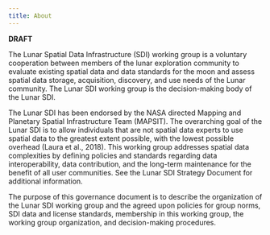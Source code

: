 ```yaml
---
title: About
---
```

**DRAFT**


The Lunar Spatial Data Infrastructure (SDI) working group is a voluntary cooperation between members of the lunar exploration community to evaluate existing spatial data and data standards for the moon and assess spatial data storage, acquisition, discovery, and use needs of the Lunar community. The Lunar SDI working group is the decision-making body of the Lunar SDI. 

The Lunar SDI has been endorsed by the NASA directed Mapping and Planetary Spatial Infrastructure Team (MAPSIT). The overarching goal of the Lunar SDI is to allow individuals that are not spatial data experts to use spatial data to the greatest extent possible, with the lowest possible overhead (Laura et al., 2018). This working group addresses spatial data complexities by defining policies and standards regarding data interoperability, data contribution, and the long-term maintenance for the benefit of all user communities. See the Lunar SDI Strategy Document for additional information.

The purpose of this governance document is to describe the organization of the Lunar SDI working group and the agreed upon policies for group norms, SDI data and license standards, membership in this working group, the working group organization, and decision-making procedures.